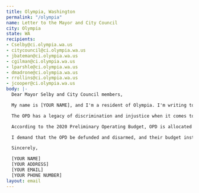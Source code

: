 ```yaml
---
title: Olympia, Washington
permalink: "/olympia"
name: Letter to the Mayor and City Council
city: Olympia
state: WA
recipients:
- Cselby@ci.olympia.wa.us
- citycouncil@ci.olympia.wa.us
- jbateman@ci.olympia.wa.us
- cgilman@ci.olympia.wa.us
- lparshle@ci.olympia.wa.us
- dmadrone@ci.olympia.wa.us
- rrollins@ci.olympia.wa.us
- jcooper@ci.olympia.wa.us
body: |-
  Dear Mayor Selby and City Council members,

  My name is [YOUR NAME], and I'm a resident of Olympia. I'm writing to you today to urge you to defund the Olympia Police Department.

  The OPD has a legacy of discrimination and injustice when it comes to dealing with People of Color in our community, especially Black people. Numerous incidents come to mind, from the shooting of Andre and Bryson by officer Ryan Donald a few years ago, to the lack of investigation into the death of Yvonne McDonald. On May 31st, officer K. Hull made a massively inappropriate joke about putting her knee on the neck of an unlawfully arrested Woman of Color, and a few days later officer T. Coates posed for a picture with white supremacists. These officers should never have had power or authority in our community, and they should not still have it now. These acts and incidents betray a deeply rooted OPD culture of racism and discrimination.

  According to the 2020 Preliminary Operating Budget, OPD is allocated approximately $20.5 million. This money could be much more effectively used for a multitude of causes, such as affordable housing, harm reduction, reparations towards our Black, Indigenous, and otherwise racialized community members, public health, food security, and sustainable and environmentally responsible responses to climate change.

  I demand that the OPD be defunded and disarmed, and their budget instead put towards any of these other causes. This is a way that the City of Olympia can do the right thing and work towards justice.

  Sincerely,

  [YOUR NAME]
  [YOUR ADDRESS]
  [YOUR EMAIL]
  [YOUR PHONE NUMBER]
layout: email
---
```


